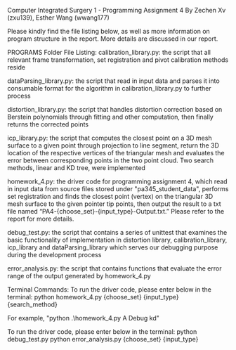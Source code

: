 Computer Integrated Surgery 1 - Programming Assignment 4 By Zechen Xv (zxu139), Esther Wang (wwang177)

Please kindly find the file listing below, as well as more information on program structure in the report. More details are discussed in our report.

PROGRAMS Folder File Listing:
calibration_library.py: the script that all relevant frame transformation, set registration and pivot calibration methods reside

dataParsing_library.py: the script that read in input data and parses it into consumable format for the algorithm in calibration_library.py to further process

distortion_library.py: the script that handles distortion correction based on Berstein polynomials through fitting and other computation, then finally returns the corrected points

icp_library.py: the script that computes the closest point on a 3D mesh surface to a given point through projection to line segment, return the 3D location of the respective vertices of the triangular mesh and evaluates the error between corresponding points in the two point cloud. Two search methods, linear and KD tree, were implemented  

homework_4.py: the driver code for programming assignment 4, which read in input data from source files stored under "pa345_student_data", performs set registration and finds the closest point (vertex) on the triangular 3D mesh surface to the given pointer tip points, then output the result to a txt file named “PA4-{choose_set}-{input_type}-Output.txt.” Please refer to the report for more details.

debug_test.py: the script that contains a series of unittest that examines the basic functionality of implementation in distortion library, calibration_library, icp_library and dataParsing_library which serves our debugging purpose during the development process

error_analysis.py: the script that contains functions that evaluate the error range of the output generated by homework_4.py 

Terminal Commands:
To run the driver code, please enter below in the terminal:
python homework_4.py {choose_set} {input_type} {search_method}

For example, "python .\homework_4.py A Debug kd"

To run the driver code, please enter below in the terminal:
python debug_test.py
python error_analysis.py {choose_set} {input_type}